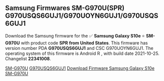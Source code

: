 <h2>Samsung Firmwares SM-G970U(SPR) G970USQS6GUJ1/G970UOYN6GUJ1/G970USQS6GUJ1</h2>
Download the Samsung firmware for the ✅ <strong>Samsung Galaxy S10e </strong> ⭐ <strong>SM-G970U</strong> with product code <strong>SPR</strong> <strong> from United States</strong>. This firmware has version number PDA <strong>G970USQS6GUJ1</strong> and CSC G970UOYN6GUJ1. The operating system of this firmware is Android R , with build date 2021-10-25. Changelist <strong>22341008</strong>.


[SM-G970U](https://samfirm.shop/samsung/model/SM-G970U)
[G970USQS6GUJ1](https://samfirm.shop/samsung/pda/G970USQS6GUJ1)
[Download Firmware Samsung Galaxy S10e SM-G970U](https://samfirm.shop/samsung/firmware/467969)
